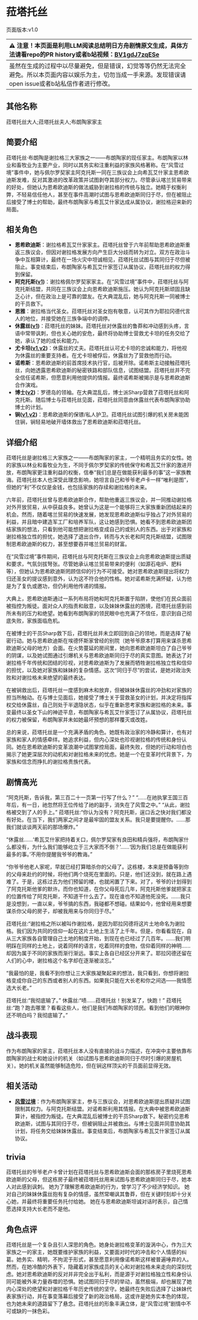 # 菈塔托丝
页面版本:v1.0
 

| :warning: 注意！本页面是利用LLM阅读总结明日方舟剧情原文生成，具体方法请看repo的PR history或者b站视频：[BV1gdJ7zqESe](https://www.bilibili.com/video/BV1gdJ7zqESe/)         |
|:----------------------------|
| 虽然在生成的过程中以尽量避免，但是错误，幻觉等等仍然无法完全避免。所以本页面内容以娱乐为主，切勿当成一手来源。发现错误请open issue或者b站私信作者进行修改。|



## 其他名称
菈塔托丝大人;菈塔托丝夫人;布朗陶家家主
## 简要介绍
菈塔托丝·布朗陶是谢拉格三大家族之一——布朗陶家的现任家主。布朗陶家以林业和畜牧业为主要产业，同时以其务实和注重利益的家族风格著称。在“风雪过境”事件中，她与佩尔罗契家主阿克托斯一同在三族议会上向希瓦艾什家主恩希欧迪斯发难，反对其激进的改革政策并试图剥夺其部分权力。尽管承认喀兰贸易带来的好处，但她认为恩希欧迪斯的做法威胁到谢拉格的传统与独立。她精于权衡利弊，不轻易信任他人，甚至在事件高潮时试图与恩希欧迪斯同归于尽，但在被阻止后接受了博士的帮助，最终布朗陶家与希瓦艾什家达成从属协议，谢拉格迎来新的局面。
## 相关角色
-   **恩希欧迪斯**：谢拉格希瓦艾什家家主。菈塔托丝曾于六年前帮助恩希欧迪斯重返三族议会，但因对谢拉格发展方向产生巨大分歧而转为对立。双方在政治斗争中互相算计，最终在一场火灾中坦诚相见，菈塔托丝试图与其同归于尽但被阻止。事变结束后，布朗陶家与希瓦艾什家签订从属协议，菈塔托丝的权力得到保留。
-   **阿克托斯([v1](extended_char_a_ke_tuo_si.md))**：谢拉格佩尔罗契家家主。在“风雪过境”事件中，菈塔托丝与阿克托斯结盟，共同在三族议会上向恩希欧迪斯施压。她认为阿克托斯顽固且缺乏心计，但在政治上是可靠的盟友。在大典混乱后，她与阿克托斯一同被博士的干员救下。
-   **恩雅**：谢拉格当代圣女。菈塔托丝对圣女抱有敬意，认可其作为耶拉冈德代言人的地位，并接受她在三族争端中的调停。
-   **休露丝([v1](extended_char_xiu_lu_si.md))**：菈塔托丝的妹妹。菈塔托丝对休露丝的鲁莽和冲动感到头疼，言语中常带讽刺，但也关心她的安危，最终将协助博士营救尤卡坦的任务交给了她，承认了她的成长和能力。
-   **尤卡坦([v1](extended_char_you_ka_tan.md),[v2](../char_v3/extended_char_you_ka_tan.md))**：休露丝的丈夫。菈塔托丝认可尤卡坦的忠诚和能力，将他视为休露丝的重要支持者。在尤卡坦被俘后，休露丝为了营救他而行动。
-   **诺希斯**：恩希欧迪斯的前首席技术执行官，后被开除。诺希斯主动接触菈塔托丝，向她透露恩希欧迪斯的秘密铁路和部队信息，试图结盟。菈塔托丝并不完全信任诺希斯，但愿意利用他提供的情报。最终诺希斯被揭示是与恩希欧迪斯合作演戏。
-   **博士([v2](../char_v3/extended_char_bo_shi.md))**：罗德岛的领袖。在大典混乱后，博士派Sharp营救了菈塔托丝和阿克托斯。随后博士与菈塔托丝见面，菈塔托丝同意由休露丝代表布朗陶家协助博士的计划。
-   **锏([v1](char_4116_blkkgt.md),[v2](../char_v3/char_4116_blkkgt.md))**：恩希欧迪斯的保镖/私人护卫。菈塔托丝试图引爆的机关房未能困住锏，锏轻易地破开墙体救出了恩希欧迪斯和菈塔托丝。
## 详细介绍
菈塔托丝是谢拉格三大家族之一——布朗陶家的家主，一个精明且务实的女性。她的家族以林业和畜牧业为生，不同于佩尔罗契家的传统保守和希瓦艾什家的激进开放，布朗陶家更注重利益的权衡，信奉“我们总是在做能获利最多的事”这一家族教诲。菈塔托丝本人也深受此理念影响，她坦言自己和爷爷老卢卡一样“唯利是图”，但她的“利”不仅仅是金钱，也包括家族的存续和谢拉格的未来。

六年前，菈塔托丝曾与恩希欧迪斯合作，帮助他重返三族议会，并一同推动谢拉格对外开放贸易，从中获益良多。她曾认为这是一个能够将三大家族重新团结起来的机会。然而，随着喀兰贸易的快速发展，她发现恩希欧迪斯似乎独占了对外贸易的利益，并且暗中建造军工厂和培养军队，这让她感到恐惧。她看不到恩希欧迪斯团结家族的想法，只看到他可能想把谢拉格变成自己的或别人的东西。出于对家族和谢拉格独立性的担忧，她选择了退出合作，转而与大长老和阿克托斯结盟，试图限制恩希欧迪斯的权力，甚至想要吞并喀兰贸易的财富。

在“风雪过境”事件期间，菈塔托丝与阿克托斯在三族议会上向恩希欧迪斯提出质疑和要求，气氛剑拔弩张。尽管她承认喀兰贸易带来的便利（如源石电炉、肥料等），但她认为恩希欧迪斯罔顾信仰的行为不可接受。她对恩希欧迪斯提出将权力归还圣女的提议感到意外，认为这不符合他的性格。她对诺希斯充满怀疑，认为他是为了复仇或邀功，但仍利用他传递的情报。

大典上，恩希欧迪斯通过一系列布局将她和阿克托斯置于陷阱，使他们在民众面前被指控为叛徒。面对众人的指责和敌意，以及妹妹休露丝的困境，菈塔托丝感到前所未有的压力和绝望。她看到布朗陶家的领民眼中也充满了不信任，意识到自己彻底失败，家族面临危机。

在被博士的干员Sharp救下后，菈塔托丝并未立即回到自己的领地，而是选择了秘密行动。她与恩希欧迪斯在埃德怀斯家曾经的别院（她爷爷原本打算用来谋杀恩希欧迪斯父母的地方）会面。在火势蔓延的房间里，她向恩希欧迪斯坦白了自己爷爷的阴谋，以及她试图通过引爆机关与恩希欧迪斯同归于尽的真实意图。她表达了对谢拉格千年传统和团结的珍视，对恩希欧迪斯为了发展而牺牲谢拉格独立性和信仰的担忧，以及她对家族和妹妹的复杂情感。这次“同归于尽”的尝试，是她对政治失败和对谢拉格未来绝望的最终表达。

在被锏救出后，菈塔托丝一度感到麻木和放弃，但被妹妹休露丝的冲劲和对家族的担当所触动。在与博士见面后，她接受了博士关于营救圣女的计划，并决定将指挥权交给休露丝，自己则处于半退隐状态，似乎在重新思考家族和谢拉格的未来。事变最终以圣女下山的神迹平息，布朗陶家与希瓦艾什家签订了从属协议，菈塔托丝的权力被保留，布朗陶家并未如她最坏预想的那样覆灭或改姓。

总的来说，菈塔托丝是一个充满矛盾的角色。她既有政治家的冷静和算计，也有对家族和家人的情感牵绊。她追求利益，但内心深处也珍视谢拉格的传统和身份认同。她在恩希欧迪斯的变革浪潮中试图掌控局面，最终失败，但她的行动和坦白也揭示了她更深层次的动机和对谢拉格未来的忧虑。她是一个在变革时代背景下，为家族和信念而挣扎的谢拉格贵族代表。
## 剧情高光
“阿克托斯，告诉我，第三百二十一页第一行写了什么？”
“......在祂执掌王国三百年后，有一日，祂忽然将王位传给了祂的副手，消失在了风雪之中。”
“从此，谢拉格被交到了人的手上。”
菈塔托丝:“你认为没有？阿克托斯，逞口舌之快对我们都没有好处。在当下，我们两家之间才是最牢固的盟友关系。我只是要提醒你。......那我们就谈谈两天前的那场爆炸。”

“休露丝......‘希瓦艾什家把持着关口，佩尔罗契家有良田和精兵强将，布朗陶家什么都没有，为什么我们能够屹立于三大家而不倒？’......‘因为我们总是在做能获利最多的事。’不用你提醒我爷爷的教诲。”

“你爷爷他老人家呢，早就已经打算暗杀你的父母了。这栋楼，本来是预备等到你的父母来赴约的时候，将他们两个烧死在里面的。只是，他们还没到，就在路上遇难了。于是，这栋过去为他们预留的楼，也就闲置了下来。对了，爷爷的计划得到了阿克托斯他爹的默许。而你也知道，在你父母死后几年，阿克托斯他爹就把家主的位置传给了阿克托斯，不知道干什么去了。现在谁也不知道他死没死。......我只是没想到，一直以来，爷爷搞的东西，我碰都不想碰。结果如今，他曾经用来想要谋杀你父母的房子，却被我用来与你同归于尽。”

菈塔托丝:“谢拉格之所以被叫作谢拉格，是因为耶拉冈德将这片土地命名为谢拉格。我们因为共同的信仰一起在这片土地上生活了上千年。但是，你看看现在，自从三大家族各自管理自己土地的制度开始，到现在也已经过了几百年。......我们明明踩在同样的土地上，说着同样的语言，吃着同样的食物，信仰着同样的神明......却因为属于不同的家族而渐行渐远。事实上各自已经区分开来了。耶拉冈德还留在人们的心中，谢拉格这个名字却在逐渐被淡忘。”

“我最怕的是，我看不到你想让三大家族凝聚起来的想法，我只看到，你想将谢拉格变成你自己的东西或者别人的东西。如果我只能在大长老和你之间选——我情愿选大长老。”

菈塔托丝:“我彻底输了。”
休露丝:“啧......菈塔托丝！别发呆了，快跑！”
菈塔托丝:“跑？跑去哪里？看看这些人，他们是我们布朗陶家的领民。看到他们的眼神你还不明白吗？我彻底输了。”
## 战斗表现
作为布朗陶家的家主，菈塔托丝本人没有直接的战斗力描述，在冲突中主要依靠布朗陶家的战士和她设计的机关（如试图与恩希欧迪斯同归于尽时引爆的房屋机关）。她的机关虽然能够制造危险，但在锏这样顶尖的干员面前显得无效。
## 相关活动
-   **[风雪过境](../stories/act14side.md)**：作为布朗陶家家主，参与三族议会，对恩希欧迪斯提出质疑并试图限制其权力。与阿克托斯结盟。对诺希斯利用其情报。在大典中被恩希欧迪斯算计，被指控为叛徒。在大典混乱后被博士的干员Sharp救下。秘密约见恩希欧迪斯，试图与其同归于尽，但被锏阻止并被救出。与博士见面并同意协助其计划，将任务交给妹妹休露丝。事变结束后，布朗陶家与希瓦艾什家签订从属协议。
## trivia
菈塔托丝的爷爷老卢卡曾计划在菈塔托丝与恩希欧迪斯会面的那栋房子里烧死恩希欧迪斯的父母，但这栋房子最终被菈塔托丝用来试图与恩希欧迪斯同归于尽，她本人对此感到讽刺。
她为了理解恩希欧迪斯的行为，曾学习了不少经济学知识。
她对自己的妹妹休露丝抱有复杂的情感，虽然常嘲讽其鲁莽，但在关键时刻却十分关心她，并最终将重要任务托付给她。
她在与恩希欧迪斯坦诚对话时表示，自己情愿选择支持大长老而不是他。
## 角色点评
菈塔托丝是一个复杂且引人深思的角色。她身处谢拉格变革的漩涡中心，作为三大家族之一的家主，她既要维护家族的利益，又要面对时代的冲击和个人情感的纠葛。她务实、精明，不拘泥于形式，甚至愿意利用像诺希斯这样被普遍唾弃的人。然而，在她冷酷的外表下，隐藏着对家族成员的关心和对谢拉格未来走向的深刻忧虑。她对恩希欧迪斯的反对并非完全出于私利，而是源于对谢拉格独立性和身份认同可能被外来力量吞噬的恐惧。她试图同归于尽的举动，虽然极端，却也展现了她内心深处的绝望和对谢拉格千年历史传统的坚守。她最终在失败后选择了让妹妹代表家族行动，并在事变落幕后接受了新的政治格局，这或许是她务实本色的体现，也为她未来的道路留下了悬念。菈塔托丝的形象丰满立体，是“风雪过境”剧情中不可或缺的一抹色彩。